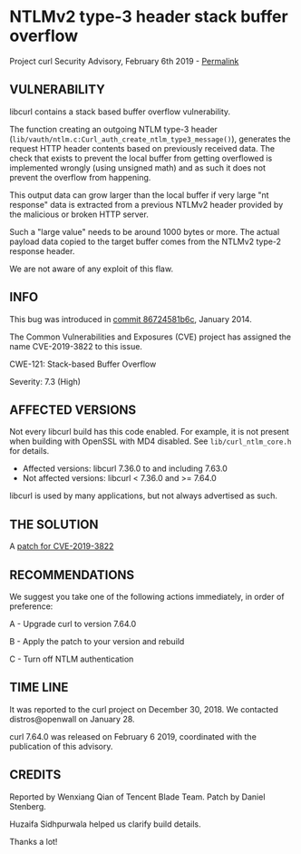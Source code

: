 NTLMv2 type-3 header stack buffer overflow
==========================================

Project curl Security Advisory, February 6th 2019 -
[Permalink](https://www.curl.se/docs/CVE-2019-3822.html)

VULNERABILITY
-------------

libcurl contains a stack based buffer overflow vulnerability.

The function creating an outgoing NTLM type-3 header
(`lib/vauth/ntlm.c:Curl_auth_create_ntlm_type3_message()`), generates the
request HTTP header contents based on previously received data. The check that
exists to prevent the local buffer from getting overflowed is implemented
wrongly (using unsigned math) and as such it does not prevent the overflow
from happening.

This output data can grow larger than the local buffer if very large "nt
response" data is extracted from a previous NTLMv2 header provided by the
malicious or broken HTTP server.

Such a "large value" needs to be around 1000 bytes or more. The actual payload
data copied to the target buffer comes from the NTLMv2 type-2 response header.

We are not aware of any exploit of this flaw.

INFO
----

This bug was introduced in [commit
86724581b6c](https://github.com/curl/curl/commit/86724581b6c), January 2014.

The Common Vulnerabilities and Exposures (CVE) project has assigned the name
CVE-2019-3822 to this issue.

CWE-121: Stack-based Buffer Overflow

Severity: 7.3 (High)

AFFECTED VERSIONS
-----------------

Not every libcurl build has this code enabled. For example, it is not present
when building with OpenSSL with MD4 disabled. See `lib/curl_ntlm_core.h` for
details.

- Affected versions: libcurl 7.36.0 to and including 7.63.0
- Not affected versions: libcurl < 7.36.0 and >= 7.64.0

libcurl is used by many applications, but not always advertised as such.

THE SOLUTION
------------

A [patch for CVE-2019-3822](https://github.com/curl/curl/commit/50c9484278c63b958655a717844f0721263939cc)

RECOMMENDATIONS
---------------

We suggest you take one of the following actions immediately, in order of
preference:

 A - Upgrade curl to version 7.64.0

 B - Apply the patch to your version and rebuild

 C - Turn off NTLM authentication

TIME LINE
---------

It was reported to the curl project on December 30, 2018. We contacted
distros@openwall on January 28.

curl 7.64.0 was released on February 6 2019, coordinated with the publication
of this advisory.

CREDITS
-------

Reported by Wenxiang Qian of Tencent Blade Team. Patch by Daniel Stenberg.

Huzaifa Sidhpurwala helped us clarify build details.

Thanks a lot!
